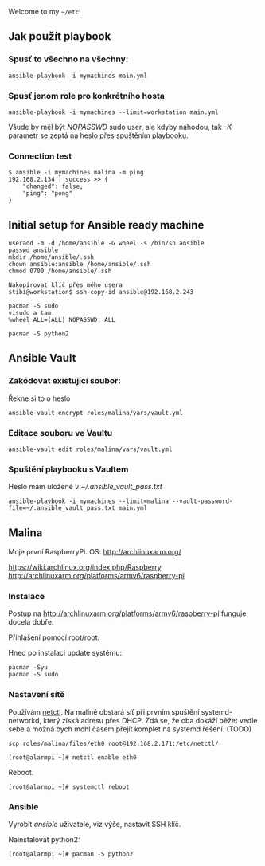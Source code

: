 Welcome to my `~/etc`!

## Jak použít playbook

### Spusť to všechno na všechny:
```
ansible-playbook -i mymachines main.yml
```

### Spusť jenom role pro konkrétního hosta

```
ansible-playbook -i mymachines --limit=workstation main.yml
```

Všude by měl být _NOPASSWD_ sudo user, ale kdyby náhodou, tak _-K_ parametr se zeptá na heslo přes spuštěním playbooku.

### Connection test

```
$ ansible -i mymachines malina -m ping      
192.168.2.134 | success >> {
    "changed": false, 
    "ping": "pong"
}
```

## Initial setup for Ansible ready machine

```
useradd -m -d /home/ansible -G wheel -s /bin/sh ansible
passwd ansible
mkdir /home/ansible/.ssh
chown ansible:ansible /home/ansible/.ssh
chmod 0700 /home/ansible/.ssh

Nakopírovat klíč přes mého usera
stibi@workstation$ ssh-copy-id ansible@192.168.2.243

pacman -S sudo
visudo a tam:
%wheel ALL=(ALL) NOPASSWD: ALL

pacman -S python2
```

## Ansible Vault

### Zakódovat existující soubor:
Řekne si to o heslo
```
ansible-vault encrypt roles/malina/vars/vault.yml
```

### Editace souboru ve Vaultu
```
ansible-vault edit roles/malina/vars/vault.yml
```

### Spuštění playbooku s Vaultem
Heslo mám uložené v _~/.ansible_vault_pass.txt_
```
ansible-playbook -i mymachines --limit=malina --vault-password-file=~/.ansible_vault_pass.txt main.yml
```

## Malina

Moje první RaspberryPi. OS: http://archlinuxarm.org/

https://wiki.archlinux.org/index.php/Raspberry
http://archlinuxarm.org/platforms/armv6/raspberry-pi

### Instalace

Postup na http://archlinuxarm.org/platforms/armv6/raspberry-pi funguje docela dobře.

Přihlášení pomocí root/root.

Hned po instalaci update systému:
```
pacman -Syu
pacman -S sudo
```

### Nastavení sítě

Používám [netctl](https://wiki.archlinux.org/index.php/netctl). Na malině obstará síť při prvním spuštění systemd-networkd, který získá adresu přes DHCP.
Zdá se, že oba dokáží běžet vedle sebe a možná bych mohl časem přejít komplet na systemd řešení. (TODO)

```
scp roles/malina/files/eth0 root@192.168.2.171:/etc/netctl/
```

```
[root@alarmpi ~]# netctl enable eth0
```

Reboot.
```
[root@alarmpi ~]# systemctl reboot
```

### Ansible

Vyrobit _ansible_ uživatele, viz výše, nastavit SSH klíč.

Nainstalovat python2:

```
[root@alarmpi ~]# pacman -S python2
```

